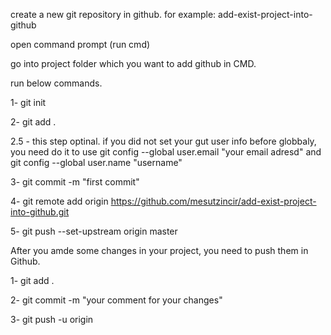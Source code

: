 
create a new git repository in github. for example: add-exist-project-into-github

open command prompt  (run cmd) 

go into project folder which you want to add github in CMD.

run below commands.

1- git init

2- git add . 

2.5 - this step optinal. if you did not set your gut user info before globbaly, you need do it to use  git config --global user.email "your email adresd" and   git config --global user.name "username"

3- git commit -m "first commit"


4-  git remote add origin https://github.com/mesutzincir/add-exist-project-into-github.git

5- git push --set-upstream origin master


After you amde some changes in your project, you need to push them in Github. 

1- git add .

2- git commit -m "your comment for your changes"

3- git push -u origin
